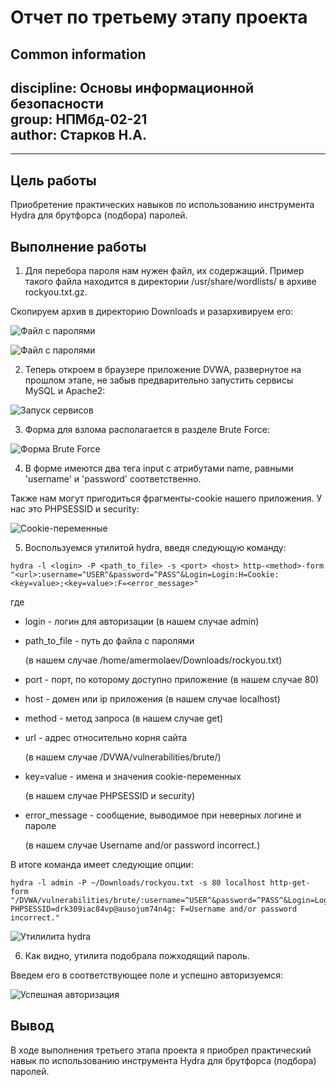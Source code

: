 # **Отчет по третьему этапу проекта**
## **Common information**
discipline: Основы информационной безопасности  
group: НПМбд-02-21  
author: Старков Н.А.
---
---
## **Цель работы**

Приобретение практических навыков по использованию инструмента Hydra для брутфорса (подбора) паролей.

## **Выполнение работы**

1) Для перебора пароля нам нужен файл, их содержащий. Пример такого файла находится в директории /usr/share/wordlists/ в архиве rockyou.txt.gz.

Скопируем архив в директорию Downloads и разархивируем его:

![Файл с паролями](image/1.png)

![Файл с паролями](image/2.png)

2) Теперь откроем в браузере приложение DVWA, развернутое на прошлом этапе, не забыв предварительно запустить сервисы MySQL и Apache2:

![Запуск сервисов](image/3.png)

3) Форма для взлома располагается в разделе Brute Force:

![Форма Brute Force](image/4.png)

4) В форме имеются два тега input с атрибутами name, равными 'username' и 'password' соответственно.

Также нам могут пригодиться фрагменты-cookie нашего приложения. У нас это PHPSESSID и security:

![Cookie-переменные](image/5.png)

5) Воспользуемся утилитой hydra, введя следующую команду:

```
hydra -l <login> -P <path_to_file> -s <port> <host> http-<method>-form "<url>:username=^USER^&password=^PASS^&Login=Login:H=Cookie:<key=value>;<key=value>:F=<error_message>"
```

где
* login - логин для авторизации (в нашем случае admin)
* path_to_file - путь до файла с паролями 

    (в нашем случае /home/amermolaev/Downloads/rockyou.txt)
* port - порт, по которому доступно приложение (в нашем случае 80)
* host - домен или ip приложения (в нашем случае localhost)
* method - метод запроса (в нашем случае get)
* url - адрес относительно корня сайта 

    (в нашем случае /DVWA/vulnerabilities/brute/)
* key=value - имена и значения cookie-переменных 

    (в нашем случае PHPSESSID и security)
* error_message - сообщение, выводимое при неверных логине и пароле

    (в нашем случае Username and/or password incorrect.)

В итоге команда имеет следующие опции:

```
hydra -l admin -P ~/Downloads/rockyou.txt -s 80 localhost http-get-form "/DVWA/vulnerabilities/brute/:username=^USER^&password=^PASS^&Login=Login:H=Cookie:security=impossible; PHPSESSID=drk309iac84vp@ausojum74n4g: F=Username and/or password incorrect."

```
![Утилилита hydra](image/6.png)

6) Как видно, утилита подобрала пожходящий пароль.

Введем его в соответствующее поле и успешно авторизуемcя:

![Успешная авторизация](image/7.png)


## **Вывод**

В ходе выполнения третьего этапа проекта я приобрел практический навык по использованию инструмента Hydra для брутфорса (подбора) паролей.


